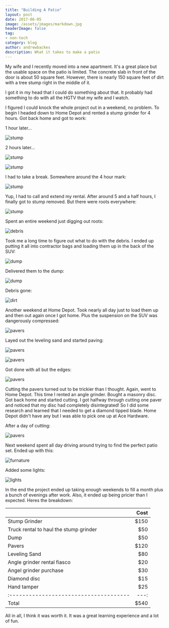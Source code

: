 ```yaml
---
title: "Building A Patio"
layout: post
date: 2017-06-05
image: /assets/images/markdown.jpg
headerImage: false
tag:
- non-tech
category: blog
author: andrewbackes
description: What it takes to make a patio
---
```


My wife and I recently moved into a new apartment. It's a great place but the usable space on the patio is limited. The concrete slab in front of the door is about 50 square feet. However, there is nearly 150 square feet of dirt with a tree stump right in the middle of it. 

I got it in my head that I could do something about that. It probably had something to do with all the HGTV that my wife and I watch. 

I figured I could knock the whole project out in a weekend, no problem. To begin I headed down to Home Depot and rented a stump grinder for 4 hours. Got back home and got to work:

1 hour later...

![stump](/assets/images/patio/stump1.jpg)

2 hours later...

![stump](/assets/images/patio/stump2.jpg)

![stump](/assets/images/patio/stump3.jpg)

I had to take a break. Somewhere around the 4 hour mark:

![stump](/assets/images/patio/stump4.jpg)

Yup, I had to call and extend my rental. After around 5 and a half hours, I finally got to stump removed. But there were roots everywhere:

![stump](/assets/images/patio/stump5.jpg)

Spent an entire weekend just digging out roots:

![debris](/assets/images/patio/debris.jpg)

Took me a long time to figure out what to do with the debris. I ended up putting it all into contractor bags and loading them up in the back of the SUV:

![dump](/assets/images/patio/dump1.jpg)

Delivered them to the dump:

![dump](/assets/images/patio/dump2.jpg)

Debris gone:

![dirt](/assets/images/patio/dirt1.jpg)

Another weekend at Home Depot. Took nearly all day just to load them up and then out again once I got home. Plus the suspension on the SUV was dangerously compressed:

![pavers](/assets/images/patio/pavers0.jpg)

Layed out the leveling sand and started paving:

![pavers](/assets/images/patio/pavers1.jpg)

![pavers](/assets/images/patio/pavers2.jpg)

Got done with all but the edges:

![pavers](/assets/images/patio/pavers3.jpg)

Cutting the pavers turned out to be trickier than I thought. Again, went to Home Depot. This time I rented an angle grinder. Bought a masonry disc. Got back home and started cutting. I got halfway through cutting one paver and noticed that my disc had completely disintegrated! So I did some research and learned that I needed to get a diamond tipped blade. Home Depot didn't have any but I was able to pick one up at Ace Hardware.

After a day of cutting:

![pavers](/assets/images/patio/pavers4.jpg)

Next weekend spent all day driving around trying to find the perfect patio set. Ended up with this:

![furnature](/assets/images/patio/furnature.jpg)

Added some lights:

![lights](/assets/images/patio/lights.jpg)


In the end the project ended up taking enough weekends to fill a month plus a bunch of evenings after work. Also, it ended up being pricier than I expected. Heres the breakdown:

|                                        | Cost |
| :------------------------------------- |  ---:|
| Stump Grinder                          | $150 |
| Truck rental to haul the stump grinder |  $50 |
| Dump                                   |  $50 |
| Pavers                                 | $120 |
| Leveling Sand                          |  $80 |
| Angle grinder rental fiasco            |  $20 |
| Angel grinder purchase                 |  $30 |
| Diamond disc                           |  $15 |
| Hand tamper                            |  $25 |
| :------------------------------------- |  ---:|
| Total                                  | $540 |


All in all, I think it was worth it. It was a great learning experience and a lot of fun.
